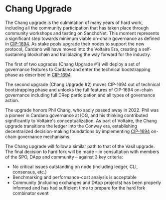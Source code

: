 # Chang Upgrade

The Chang upgrade is the culmination of many years of hard work, including all the community participation that has taken place through community workshops and testing on SanchoNet. This moment represents a significant step towards minimum viable on-chain governance as defined in [CIP-1694](https://github.com/cardano-foundation/CIPs/blob/master/CIP-1694/README.md). As stake pools upgrade their nodes to support the new protocol, Cardano will have moved into the Voltaire Era, creating a self-sustaining blockchain and trailblazing the way forward for the industry.

The first of two upgrades (Chang Upgrade #1) will deploy a set of governance features to Cardano and enter the technical bootstrapping phase as described in [CIP-1694](https://github.com/cardano-foundation/CIPs/blob/master/CIP-1694/README.md#bootstrapping-phase).&#x20;

The second upgrade (Chang Upgrade #2) moves CIP-1694 out of technical bootstrapping phase and unlocks the full features of CIP-1694 on-chain governance including full DRep participation and all types of governance action.

The upgrade honors Phil Chang, who sadly passed away in 2022. Phil was a pioneer in Cardano governance at IOG, and his thinking contributed significantly to Voltaire's conceptualization. As part of Voltaire, the Chang upgrade transitions the ledger into the Conway era, establishing decentralized decision-making foundations by implementing [CIP-1694](https://cips.cardano.org/cip/CIP-1694) on-chain governance mechanisms.

The Chang upgrade will follow a similar path to that of the Vasil upgrade. The final decision to hard fork will be made – in consultation with members of the SPO, DApp and community – against 3 key criteria:

* No critical issues outstanding on node (including ledger, CLI, consensus, etc.)&#x20;
* Benchmarking and performance-cost analysis is acceptable
* Community (including exchanges and DApp projects) has been properly informed and has had sufficient time to prepare for the hard fork combinator event

